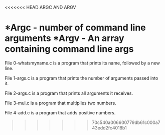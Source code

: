 <<<<<<< HEAD
ARGC AND ARGV

*Argc - number of command line arguments *Argv - An array containing command line args
=======
File 0-whatsmyname.c is a program that prints its name, followed by a new line.

File 1-args.c is a program that prints the number of arguments passed into it.

File 2-args.c is a program that prints all arguments it receives.

File 3-mul.c is a program that multiplies two numbers.

File 4-add.c is a program that adds positive numbers.
>>>>>>> 70c540a006600779db61c000a743edd2fc4018b1
